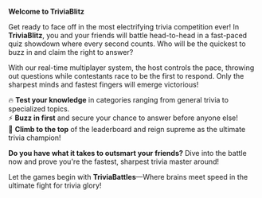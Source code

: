 **Welcome to TriviaBlitz**

Get ready to face off in the most electrifying trivia competition ever! In **TriviaBlitz**, you and your friends will battle head-to-head in a fast-paced quiz showdown where every second counts. Who will be the quickest to buzz in and claim the right to answer? 

With our real-time multiplayer system, the host controls the pace, throwing out questions while contestants race to be the first to respond. Only the sharpest minds and fastest fingers will emerge victorious!

🔥 **Test your knowledge** in categories ranging from general trivia to specialized topics.  
⚡ **Buzz in first** and secure your chance to answer before anyone else!  
👑 **Climb to the top** of the leaderboard and reign supreme as the ultimate trivia champion!  

**Do you have what it takes to outsmart your friends?** Dive into the battle now and prove you're the fastest, sharpest trivia master around!

Let the games begin with **TriviaBattles**—Where brains meet speed in the ultimate fight for trivia glory!
